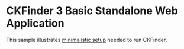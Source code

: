 # CKFinder 3 Basic Standalone Web Application

This sample illustrates [minimalistic setup](http://docs.cksource.com/ckfinder3-net/quickstart.html) needed to run CKFinder.
